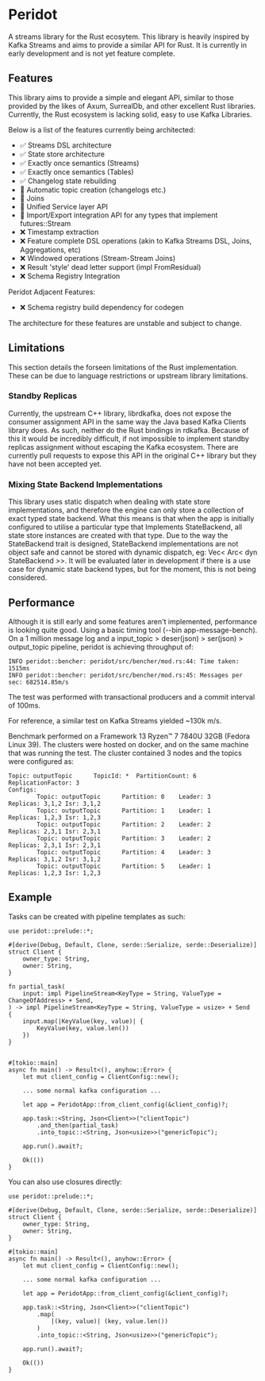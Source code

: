 # Peridot

A streams library for the Rust ecosytem. This library is heavily inspired by Kafka Streams and aims to provide a similar API for Rust.
It is currently in early development and is not yet feature complete.

## Features

This library aims to provide a simple and elegant API, similar to those provided by the likes of Axum, SurrealDb, and other excellent Rust libraries.
Currently, the Rust ecosystem is lacking solid, easy to use Kafka Libraries.

Below is a list of the features currently being architected:

- ✅ Streams DSL architecture
- ✅ State store architecture
- ✅ Exactly once semantics (Streams)
- ✅ Exactly once semantics (Tables)
- ✅ Changelog state rebuilding
- 🚧 Automatic topic creation (changelogs etc.)
- 🚧 Joins
- 🚧 Unified Service layer API 
- 🚧 Import/Export integration API for any types that implement futures::Stream 
- ❌ Timestamp extraction
- ❌ Feature complete DSL operations (akin to Kafka Streams DSL, Joins, Aggregations, etc)
- ❌ Windowed operations (Stream-Stream Joins)
- ❌ Result 'style' dead letter support (impl FromResidual)
- ❌ Schema Registry Integration

Peridot Adjacent Features:
- ❌ Schema registry build dependency for codegen

The architecture for these features are unstable and subject to change.

## Limitations

This section details the forseen limitations of the Rust implementation. These can be due to language restrictions or upstream library limitations.  

### Standby Replicas

Currently, the upstream C++ library, librdkafka, does not expose the consumer assignment API in the same way the Java based Kafka Clients library does. As such, neither do the Rust bindings in rdkafka. Because of this it would be incredibly difficult, if not impossible to implement standby replicas assignment without escaping the Kafka ecosystem. There are currently pull requests to expose this API in the original C++ library but they have not been accepted yet.

### Mixing State Backend Implementations

This library uses static dispatch when dealing with state store implementations, and therefore the engine can only store a collection of exact typed state backend. What this means is that when the app is initially configured to utilise a particular type that Implements StateBackend, all state store instances are created with that type. Due to the way the StateBackend trait is designed, StateBackend implementations are not object safe and cannot be stored with dynamic dispatch, eg: Vec< Arc< dyn StateBackend >>. It will be evaluated later in development if there is a use case for dynamic state backend types, but for the moment, this is not being considered.

## Performance

Although it is still early and some features aren't implemented, performance is looking quite good. Using a basic timing tool (--bin app-message-bench). On a 1 million message log and a input_topic > deser(json) > ser(json) > output_topic pipeline, peridot is achieving throughput of:
```
INFO peridot::bencher: peridot/src/bencher/mod.rs:44: Time taken: 1515ms
INFO peridot::bencher: peridot/src/bencher/mod.rs:45: Messages per sec: 682514.85m/s
```
The test was performed with transactional producers and a commit interval of 100ms.

For reference, a similar test on Kafka Streams yielded ~130k m/s.

Benchmark performed on a Framework 13 Ryzen™ 7 7840U 32GB (Fedora Linux 39). The clusters were hosted on docker, and on the same machine that was running the test. The cluster contained 3 nodes and the topics were configured as:
``` 
Topic: outputTopic      TopicId: *  PartitionCount: 6       ReplicationFactor: 3    
Configs: 
        Topic: outputTopic      Partition: 0    Leader: 3       Replicas: 3,1,2 Isr: 3,1,2
        Topic: outputTopic      Partition: 1    Leader: 1       Replicas: 1,2,3 Isr: 1,2,3
        Topic: outputTopic      Partition: 2    Leader: 2       Replicas: 2,3,1 Isr: 2,3,1
        Topic: outputTopic      Partition: 3    Leader: 2       Replicas: 2,3,1 Isr: 2,3,1
        Topic: outputTopic      Partition: 4    Leader: 3       Replicas: 3,1,2 Isr: 3,1,2
        Topic: outputTopic      Partition: 5    Leader: 1       Replicas: 1,2,3 Isr: 1,2,3
```

## Example

Tasks can be created with pipeline templates as such:
```
use peridot::prelude::*;

#[derive(Debug, Default, Clone, serde::Serialize, serde::Deserialize)]
struct Client {
    owner_type: String,
    owner: String,
}

fn partial_task(
    input: impl PipelineStream<KeyType = String, ValueType = ChangeOfAddress> + Send,
) -> impl PipelineStream<KeyType = String, ValueType = usize> + Send
{
    input.map(|KeyValue(key, value)| {
        KeyValue(key, value.len())
    })
}


#[tokio::main]
async fn main() -> Result<(), anyhow::Error> {
    let mut client_config = ClientConfig::new();

    ... some normal kafka configuration ...

    let app = PeridotApp::from_client_config(&client_config)?;

    app.task::<String, Json<Client>>("clientTopic")
        .and_then(partial_task)
        .into_topic::<String, Json<usize>>("genericTopic");

    app.run().await?;

    Ok(())
}
```

You can also use closures directly:

```
use peridot::prelude::*;

#[derive(Debug, Default, Clone, serde::Serialize, serde::Deserialize)]
struct Client {
    owner_type: String,
    owner: String,
}

#[tokio::main]
async fn main() -> Result<(), anyhow::Error> {
    let mut client_config = ClientConfig::new();

    ... some normal kafka configuration ...

    let app = PeridotApp::from_client_config(&client_config)?;

    app.task::<String, Json<Client>>("clientTopic")
        .map(
            |(key, value)| (key, value.len())
        )
        .into_topic::<String, Json<usize>>("genericTopic");

    app.run().await?;

    Ok(())
}
```

